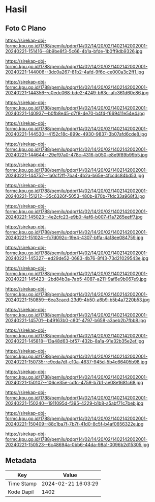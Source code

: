 # Hasil

## Foto C Plano

https://sirekap-obj-formc.kpu.go.id/1788/pemilu/pdpr/14/02/14/20/02/1402142002001-20240221-151416--8b9be8f3-5c66-4b1a-bfde-1b0ff9db9326.jpg

https://sirekap-obj-formc.kpu.go.id/1788/pemilu/pdpr/14/02/14/20/02/1402142002001-20240221-144006--3dc0a267-81b2-4afd-9f6c-ce000a3c2ff1.jpg

https://sirekap-obj-formc.kpu.go.id/1788/pemilu/pdpr/14/02/14/20/02/1402142002001-20240221-144356--c0edc068-bde2-4249-b63c-afc361d60e86.jpg

https://sirekap-obj-formc.kpu.go.id/1788/pemilu/pdpr/14/02/14/20/02/1402142002001-20240221-140937--b0fb8e45-d7f8-4e70-b4f4-f669411e54e4.jpg

https://sirekap-obj-formc.kpu.go.id/1788/pemilu/pdpr/14/02/14/20/02/1402142002001-20240221-144530--4152c18c-899c-4930-9837-3b07afd6cde8.jpg

https://sirekap-obj-formc.kpu.go.id/1788/pemilu/pdpr/14/02/14/20/02/1402142002001-20240221-144644--29ef97a0-478c-4316-b050-e8e9f89b99b5.jpg

https://sirekap-obj-formc.kpu.go.id/1788/pemilu/pdpr/14/02/14/20/02/1402142002001-20240221-144752--1a0cf2ff-7ba4-4b2a-b65e-4fccdc84bd53.jpg

https://sirekap-obj-formc.kpu.go.id/1788/pemilu/pdpr/14/02/14/20/02/1402142002001-20240221-151212--35c6326f-5053-480b-870b-7fdc33a968f3.jpg

https://sirekap-obj-formc.kpu.go.id/1788/pemilu/pdpr/14/02/14/20/02/1402142002001-20240221-145023--4e2cfc23-e9b0-4af6-b007-f1a7265eeff7.jpg

https://sirekap-obj-formc.kpu.go.id/1788/pemilu/pdpr/14/02/14/20/02/1402142002001-20240221-151024--fc7d092c-19e4-4307-bffa-4a18ee084759.jpg

https://sirekap-obj-formc.kpu.go.id/1788/pemilu/pdpr/14/02/14/20/02/1402142002001-20240221-145327--ed29de52-0683-4b76-8f43-73d21029543e.jpg

https://sirekap-obj-formc.kpu.go.id/1788/pemilu/pdpr/14/02/14/20/02/1402142002001-20240221-145423--2bd84b3a-7ab5-4087-a211-9af6e9b067e9.jpg

https://sirekap-obj-formc.kpu.go.id/1788/pemilu/pdpr/14/02/14/20/02/1402142002001-20240221-150859--6ea3cacd-23d9-4b50-a6b9-b5b4a7220b53.jpg

https://sirekap-obj-formc.kpu.go.id/1788/pemilu/pdpr/14/02/14/20/02/1402142002001-20240221-145701--b49163b0-c80f-4797-b658-a3aeb2b7fbb8.jpg

https://sirekap-obj-formc.kpu.go.id/1788/pemilu/pdpr/14/02/14/20/02/1402142002001-20240221-145818--13a48d63-bf57-432b-8a1a-91e32b35e2ef.jpg

https://sirekap-obj-formc.kpu.go.id/1788/pemilu/pdpr/14/02/14/20/02/1402142002001-20240221-150735--c9cda7df-c10a-4637-945d-5b4c66405b98.jpg

https://sirekap-obj-formc.kpu.go.id/1788/pemilu/pdpr/14/02/14/20/02/1402142002001-20240221-150107--106ce35e-cdfc-4759-b7b1-ae08e1681c68.jpg

https://sirekap-obj-formc.kpu.go.id/1788/pemilu/pdpr/14/02/14/20/02/1402142002001-20240221-150240--1911095d-f395-4229-b1b8-a5abf71c7beb.jpg

https://sirekap-obj-formc.kpu.go.id/1788/pemilu/pdpr/14/02/14/20/02/1402142002001-20240221-150409--88c1ba7f-7b7f-41d0-8c5f-b4af0656322e.jpg

https://sirekap-obj-formc.kpu.go.id/1788/pemilu/pdpr/14/02/14/20/02/1402142002001-20240221-150523--6c48694a-0bb6-44da-98a1-0096b2d15305.jpg


## Metadata

| Key        | Value               |
| ---------- | ------------------- |
| Time Stamp | 2024-02-21 16:03:29 |
| Kode Dapil | 1402                |



